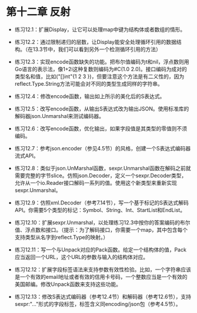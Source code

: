 # 第十二章 反射

- 练习12.1：扩展Display，让它可以处理map中键为结构体或者数组的情形。

- 练习12.2：通过限制递归的层数，让Display能安全处理循环引用的数据结构。（在13.3节中，我们可以看到另外一个检测循环引用的方法）

- 练习12.3：实现encode函数缺失的功能。把布尔值编码为t和nil，浮点数则用Go语言的表示法，像1+2i这种复数则编码为#C(1.0 2.0)。接口编码为成对的类型名和值，比如("[]int"{1 2 3 })，但要注意这个方法是有二义性的，因为reflect.Type.String方法可能会对不同的类型生成同样的字符串。

- 练习12.4：修改encode函数，输出如上所示的美化后的S表达式。

- 练习12.5：改写encode函数，从输出S表达式改为输出JSON。使用标准库的解码器json.Unmarshal来测试编码器。

- 练习12.6：改写encode函数，优化输出，如果字段值是其类型的零值则不须编码。

- 练习12.7：参考json.encoder（参见4.5节）的风格，创建一个S表达式编码器流式API。

- 练习12.8：类似于json.UnMarshal函数，sexpr.Unmarshal函数在解码之前就需要完整的字节slice。仿照json.Decoder，定义一个sexpr.Decoder类型，允许从一个io.Reader接口解码一系列的值。使用这个新类型来重新实现sexpr.Unmarshal。

- 练习12.9：仿照xml.Decoder（参考7.14节），写一个基于标记的S表达式解码API。你需要5个类型的标记：Symbol、String、Int、StartList和EndList。

- 练习12.10：扩展sexpr.Unmarshal，以处理练习12.3中按你的答案编码的布尔值、浮点数和接口。（提示：为了解码接口，你需要一个map，其中包含每个支持类型从名字到reflect.Type的映射。）

- 练习12.11：写一个与Unpack对应的Pack函数。给定一个结构体的值，Pack应当返回一个URL，这个URL的参数与输入的结构体对应。

- 练习12.12：扩展字段标签语法来支持参数有效性检验。比如，一个字符串应该是一个有效的email地址或者有效的信用卡号码，一个整数应当是一个有效的美国邮编。修改Unpack函数来支持这些功能。

- 练习12.13：修改S表达式编码器（参考12.4节）和解码器（参考12.6节），支持sexpr:"..."形式的字段标签，标签含义同encoding/json包（参考4.5节）。
